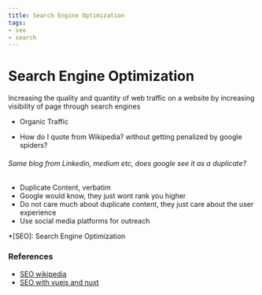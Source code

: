 ```yaml
---
title: Search Engine Optimization
tags:
- seo
- search
---
```


# Search Engine Optimization

<TagLinks />

Increasing the quality and quantity of web traffic on a website by increasing visibility of page
through search engines
* Organic Traffic

* How do I quote from Wikipedia? without getting penalized by google spiders?

###### Same blog from Linkedin, medium etc, does google see it as a duplicate?

* Duplicate Content, verbatim
* Google would know, they just wont rank you higher
* Do not care much about duplicate content, they just care about the user experience
* Use social media platforms for outreach




*[SEO]: Search Engine Optimization

### References

* [SEO wikipedia](https://en.wikipedia.org/wiki/Search_engine_optimization)
* [SEO with vuejs and nuxt](https://slides.com/mannil/seo-in-a-vue-js-world-mallorcajs-2020)

<Footer />
